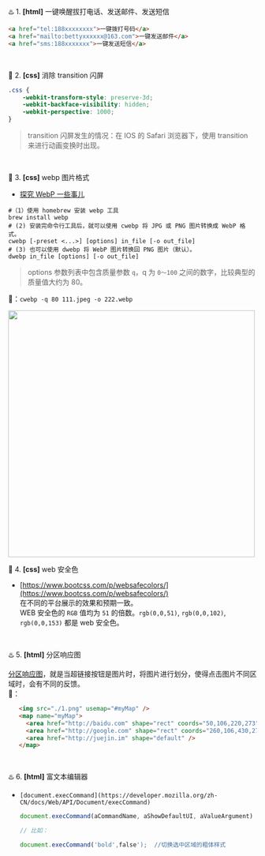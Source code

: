 ♨️ 1. **[html]** 一键唤醒拔打电话、发送邮件、发送短信
```html
<a href="tel:188xxxxxxxx">一键拨打号码</a>
<a href="mailto:bettyxxxxxx@163.com">一键发送邮件</a>
<a href="sms:188xxxxxxx">一键发送短信</a>
```
<br>

🥑 2. **[css]** 消除 transition 闪屏
```css
.css { 
    -webkit-transform-style: preserve-3d; 
    -webkit-backface-visibility: hidden; 
    -webkit-perspective: 1000; 
} 
```
> transition 闪屏发生的情况：在 IOS 的 Safari 浏览器下，使用 transition 来进行动画变换时出现。

<br>

🥑 3. **[css]** webp 图片格式 <Br>
- [探究 WebP 一些事儿](https://aotu.io/notes/2016/06/23/explore-something-of-webp/)
    
```shell
#（1）使用 homebrew 安装 webp 工具
brew install webp
# (2) 安装完命令行工具后，就可以使用 cwebp 将 JPG 或 PNG 图片转换成 WebP 格式。
cwebp [-preset <...>] [options] in_file [-o out_file]
# (3) 也可以使用 dwebp 将 WebP 图片转换回 PNG 图片（默认）。
dwebp in_file [options] [-o out_file]
```
> options 参数列表中包含质量参数 `q`，q 为 `0～100` 之间的数字，比较典型的质量值大约为 80。<br>

🌰：`cwebp -q 80 111.jpeg -o 222.webp`

<img src="https://img-blog.csdnimg.cn/20191216143334376.png?x-oss-process=image/watermark,type_ZmFuZ3poZW5naGVpdGk,shadow_10,text_aHR0cHM6Ly9ibG9nLmNzZG4ubmV0L0J1bGVfZGF6ZQ==,size_16,color_FFFFFF,t_70" width="500px">

<br>

🥑 4. **[css]** web 安全色 <br>
- [https://www.bootcss.com/p/websafecolors/](https://www.bootcss.com/p/websafecolors/)<br>
    在不同的平台展示的效果和预期一致。<br>
    WEB 安全色的 `RGB` 值均为 `51` 的倍数。`rgb(0,0,51)`, `rgb(0,0,102)`, `rgb(0,0,153)` 都是 web 安全色。
<br>

♨️ 5. **[html]** 分区响应图 <Br>
    
   [分区响应图](https://www.jianshu.com/p/f877cbe7cfd9)，就是当超链接按钮是图片时，将图片进行划分，使得点击图片不同区域时，会有不同的反馈。<br>
    🌰：
    
   ```html
      <img src="./1.png" usemap="#myMap" />
      <map name="myMap">
        <area href="http://baidu.com" shape="rect" coords="50,106,220,273" />
        <area href="http://google.com" shape="rect" coords="260,106,430,275" />
        <area href="http://juejin.im" shape="default" />
      </map>
   ```
<br>
   
♨️ 6. **[html]** 富文本编辑器 <Br>
- `[document.execCommand](https://developer.mozilla.org/zh-CN/docs/Web/API/Document/execCommand)`
   ```javascript
   document.execCommand(aCommandName, aShowDefaultUI, aValueArgument)

   // 比如：

   document.execCommand('bold',false');  //切换选中区域的粗体样式
   ```

